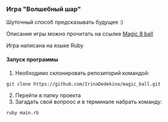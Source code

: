 ### Игра "Волшебный шар"

Шуточный  способ предсказывать будущее :)

Описание игры можно прочитать на ссылке [Magic 8 ball](https://ru.wikipedia.org/wiki/Magic_8_ball)

Игра написана на языке Ruby

#### Запуск программы

1. Необходимо склонировать репозиторий командой:
``` 
git clone https://github.com/IrinaDedekina/magic_ball.git
```
2. Перейти в папку проекта
3. Загадать свой вопроос и в терминале набрать команду:
```
ruby main.rb
```

